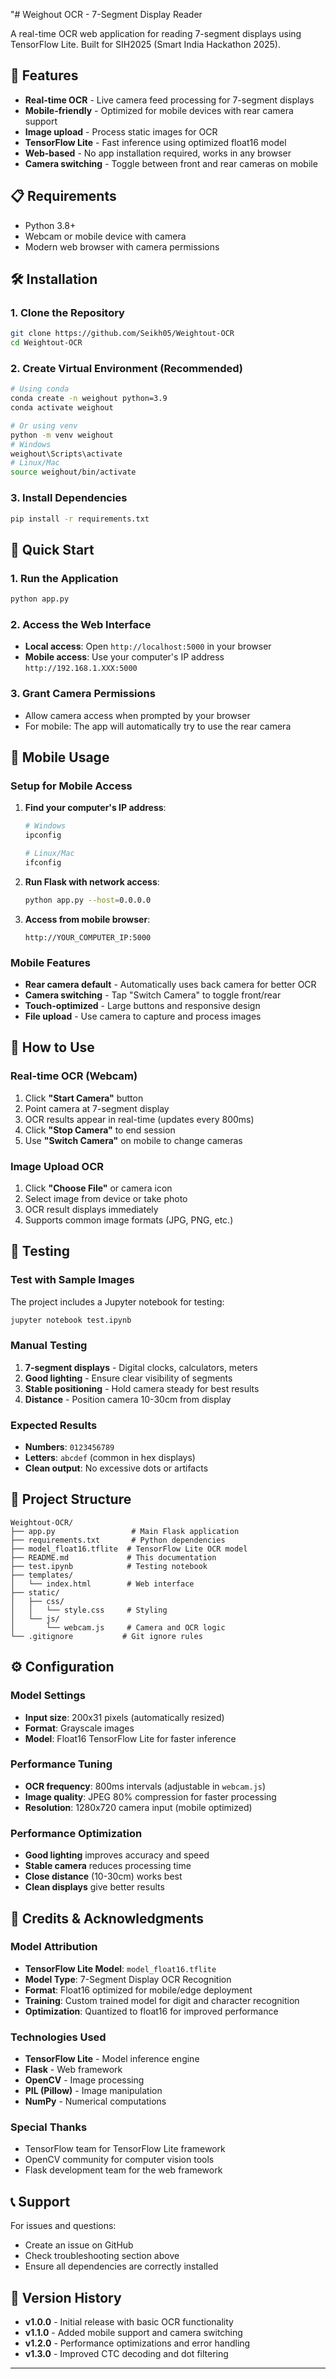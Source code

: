 "# Weighout OCR - 7-Segment Display Reader

A real-time OCR web application for reading 7-segment displays using TensorFlow Lite. Built for SIH2025 (Smart India Hackathon 2025).

## 🚀 Features

- **Real-time OCR** - Live camera feed processing for 7-segment displays
- **Mobile-friendly** - Optimized for mobile devices with rear camera support
- **Image upload** - Process static images for OCR
- **TensorFlow Lite** - Fast inference using optimized float16 model
- **Web-based** - No app installation required, works in any browser
- **Camera switching** - Toggle between front and rear cameras on mobile

## 📋 Requirements

- Python 3.8+
- Webcam or mobile device with camera
- Modern web browser with camera permissions

## 🛠️ Installation

### 1. Clone the Repository
```bash
git clone https://github.com/Seikh05/Weightout-OCR
cd Weightout-OCR
```

### 2. Create Virtual Environment (Recommended)
```bash
# Using conda
conda create -n weighout python=3.9
conda activate weighout

# Or using venv
python -m venv weighout
# Windows
weighout\Scripts\activate
# Linux/Mac
source weighout/bin/activate
```

### 3. Install Dependencies
```bash
pip install -r requirements.txt
```

## 🚀 Quick Start

### 1. Run the Application
```bash
python app.py
```

### 2. Access the Web Interface
- **Local access**: Open `http://localhost:5000` in your browser
- **Mobile access**: Use your computer's IP address `http://192.168.1.XXX:5000`

### 3. Grant Camera Permissions
- Allow camera access when prompted by your browser
- For mobile: The app will automatically try to use the rear camera

## 📱 Mobile Usage

### Setup for Mobile Access
1. **Find your computer's IP address**:
   ```bash
   # Windows
   ipconfig
   
   # Linux/Mac
   ifconfig
   ```

2. **Run Flask with network access**:
   ```bash
   python app.py --host=0.0.0.0
   ```

3. **Access from mobile browser**:
   ```
   http://YOUR_COMPUTER_IP:5000
   ```

### Mobile Features
- **Rear camera default** - Automatically uses back camera for better OCR
- **Camera switching** - Tap "Switch Camera" to toggle front/rear
- **Touch-optimized** - Large buttons and responsive design
- **File upload** - Use camera to capture and process images

## 🎯 How to Use

### Real-time OCR (Webcam)
1. Click **"Start Camera"** button
2. Point camera at 7-segment display
3. OCR results appear in real-time (updates every 800ms)
4. Click **"Stop Camera"** to end session
5. Use **"Switch Camera"** on mobile to change cameras

### Image Upload OCR
1. Click **"Choose File"** or camera icon
2. Select image from device or take photo
3. OCR result displays immediately
4. Supports common image formats (JPG, PNG, etc.)

## 🧪 Testing

### Test with Sample Images
The project includes a Jupyter notebook for testing:

```bash
jupyter notebook test.ipynb
```

### Manual Testing
1. **7-segment displays** - Digital clocks, calculators, meters
2. **Good lighting** - Ensure clear visibility of segments
3. **Stable positioning** - Hold camera steady for best results
4. **Distance** - Position camera 10-30cm from display

### Expected Results
- **Numbers**: `0123456789`
- **Letters**: `abcdef` (common in hex displays)
- **Clean output**: No excessive dots or artifacts

## 📁 Project Structure

```
Weightout-OCR/
├── app.py                 # Main Flask application
├── requirements.txt       # Python dependencies
├── model_float16.tflite  # TensorFlow Lite OCR model
├── README.md             # This documentation
├── test.ipynb            # Testing notebook
├── templates/
│   └── index.html        # Web interface
├── static/
│   ├── css/
│   │   └── style.css     # Styling
│   └── js/
│       └── webcam.js     # Camera and OCR logic
└── .gitignore           # Git ignore rules
```

## ⚙️ Configuration

### Model Settings
- **Input size**: 200x31 pixels (automatically resized)
- **Format**: Grayscale images
- **Model**: Float16 TensorFlow Lite for faster inference

### Performance Tuning
- **OCR frequency**: 800ms intervals (adjustable in `webcam.js`)
- **Image quality**: JPEG 80% compression for faster processing
- **Resolution**: 1280x720 camera input (mobile optimized)

### Performance Optimization
- **Good lighting** improves accuracy and speed
- **Stable camera** reduces processing time
- **Close distance** (10-30cm) works best
- **Clean displays** give better results




## 🙏 Credits & Acknowledgments

### Model Attribution
- **TensorFlow Lite Model**: `model_float16.tflite`
- **Model Type**: 7-Segment Display OCR Recognition
- **Format**: Float16 optimized for mobile/edge deployment
- **Training**: Custom trained model for digit and character recognition
- **Optimization**: Quantized to float16 for improved performance

### Technologies Used
- **TensorFlow Lite** - Model inference engine
- **Flask** - Web framework
- **OpenCV** - Image processing
- **PIL (Pillow)** - Image manipulation
- **NumPy** - Numerical computations

### Special Thanks
- TensorFlow team for TensorFlow Lite framework
- OpenCV community for computer vision tools
- Flask development team for the web framework

## 📞 Support

For issues and questions:
- Create an issue on GitHub
- Check troubleshooting section above
- Ensure all dependencies are correctly installed

## 🔄 Version History

- **v1.0.0** - Initial release with basic OCR functionality
- **v1.1.0** - Added mobile support and camera switching
- **v1.2.0** - Performance optimizations and error handling
- **v1.3.0** - Improved CTC decoding and dot filtering

---
